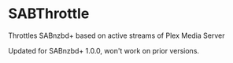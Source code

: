 SABThrottle
===========

Throttles SABnzbd+ based on active streams of Plex Media Server

Updated for SABnzbd+ 1.0.0, won't work on prior versions.
